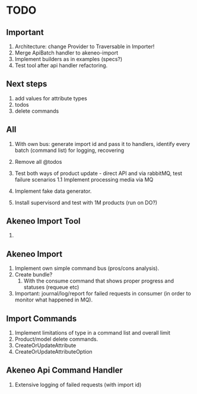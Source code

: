 # TODO

## Important
1. Architecture: change Provider to Traversable in Importer!
1. Merge ApiBatch handler to akeneo-import
1. Implement builders as in examples (specs?)
1. Test tool after api handler refactoring.

## Next steps
1. add values for attribute types
1. todos
1. delete commands

## All
1. With own bus: generate import id and pass it to handlers, identify every batch (command list) for logging, recovering

1. Remove all @todos
1. Test both ways of product update - direct API and via rabbitMQ, test failure scenarios
    1.1 Implement processing media via MQ
1. Implement fake data generator.
1. Install supervisord and test with 1M products (run on DO?)

## Akeneo Import Tool

1.

## Akeneo Import
1. Implement own simple command bus (pros/cons analysis).
1. Create bundle?
    1. With the consume command that shows proper progress and statuses (requeue etc)
1. Important: journal/log/report for failed requests in consumer (in order to monitor what happened in MQ).


## Import Commands

1. Implement limitations of type in a command list and overall limit
1. Product/model delete commands.
1. CreateOrUpdateAttribute
1. CreateOrUpdateAttributeOption


## Akeneo Api Command Handler

1. Extensive logging of failed requests (with import id)

